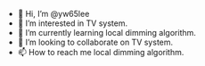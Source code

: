- 👋 Hi, I’m @yw65lee
- 👀 I’m interested in TV system.
- 🌱 I’m currently learning local dimming algorithm.
- 💞️ I’m looking to collaborate on TV system.
- 📫 How to reach me local dimming algorithm.

<!---
yw65lee/yw65lee is a ✨ special ✨ repository because its `README.md` (this file) appears on your GitHub profile.
You can click the Preview link to take a look at your changes.
--->
